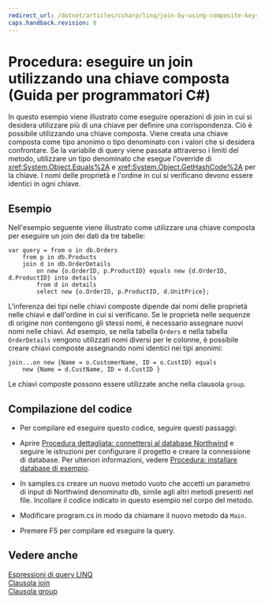 ```yaml
---
redirect_url: /dotnet/articles/csharp/linq/join-by-using-composite-keys
caps.handback.revision: 8
---
```

# Procedura: eseguire un join utilizzando una chiave composta (Guida per programmatori C#)
In questo esempio viene illustrato come eseguire operazioni di join in cui si desidera utilizzare più di una chiave per definire una corrispondenza.  Ciò è possibile utilizzando una chiave composta.  Viene creata una chiave composta come tipo anonimo o tipo denominato con i valori che si desidera confrontare.  Se la variabile di query viene passata attraverso i limiti del metodo, utilizzare un tipo denominato che esegue l'override di <xref:System.Object.Equals%2A> e <xref:System.Object.GetHashCode%2A> per la chiave.  I nomi delle proprietà e l'ordine in cui si verificano devono essere identici in ogni chiave.  
  
## Esempio  
 Nell'esempio seguente viene illustrato come utilizzare una chiave composta per eseguire un join dei dati da tre tabelle:  
  
```  
var query = from o in db.Orders  
    from p in db.Products  
    join d in db.OrderDetails   
        on new {o.OrderID, p.ProductID} equals new {d.OrderID,         d.ProductID} into details  
        from d in details  
        select new {o.OrderID, p.ProductID, d.UnitPrice};  
```  
  
 L'inferenza dei tipi nelle chiavi composte dipende dai nomi delle proprietà nelle chiavi e dall'ordine in cui si verificano.  Se le proprietà nelle sequenze di origine non contengono gli stessi nomi, è necessario assegnare nuovi nomi nelle chiavi.  Ad esempio, se nella tabella `Orders` e nella tabella `OrderDetails` vengono utilizzati nomi diversi per le colonne, è possibile creare chiavi composte assegnando nomi identici nei tipi anonimi:  
  
```  
join...on new {Name = o.CustomerName, ID = o.CustID} equals   
    new {Name = d.CustName, ID = d.CustID }  
```  
  
 Le chiavi composte possono essere utilizzate anche nella clausola `group`.  
  
## Compilazione del codice  
  
-   Per compilare ed eseguire questo codice, seguire questi passaggi:  
  
-   Aprire [Procedura dettagliata: connettersi al database Northwind](../Topic/How%20to:%20Connect%20to%20the%20Northwind%20Database.md) e seguire le istruzioni per configurare il progetto e creare la connessione di database.  Per ulteriori informazioni, vedere [Procedura: installare database di esempio](../Topic/How%20to:%20Install%20Sample%20Databases.md).  
  
-   In samples.cs creare un nuovo metodo vuoto che accetti un parametro di input di Northwind denominato db, simile agli altri metodi presenti nel file.  Incollare il codice indicato in questo esempio nel corpo del metodo.  
  
-   Modificare program.cs in modo da chiamare il nuovo metodo da `Main`.  
  
-   Premere F5 per compilare ed eseguire la query.  
  
## Vedere anche  
 [Espressioni di query LINQ](../../../csharp/programming-guide/linq-query-expressions/index.md)   
 [Clausola join](../../../csharp/language-reference/keywords/join-clause.md)   
 [Clausola group](../../../csharp/language-reference/keywords/group-clause.md)